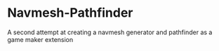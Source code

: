 Navmesh-Pathfinder
==================

A second attempt at creating a navmesh generator and pathfinder as a game maker extension
